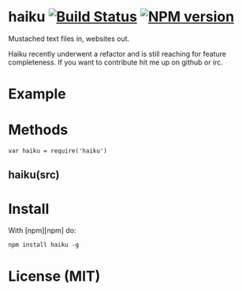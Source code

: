 
# haiku [![Build Status](https://travis-ci.org/jxson/haiku.png?branch=master)](https://travis-ci.org/jxson/haiku) [![NPM version](https://badge.fury.io/js/haiku.png)](http://badge.fury.io/js/haiku)

Mustached text files in, websites out.

Haiku recently underwent a refactor and is still reaching for feature completeness. If you want to contribute hit me up on github or irc.

# Example

# Methods

    var haiku = require('haiku')

## haiku(src)

# Install

With [npm][npm] do:

    npm install haiku -g

# License (MIT)
